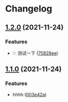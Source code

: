 # Changelog

## [1.2.0](https://www.github.com/shiheng-fe/test/compare/v1.1.0...v1.2.0) (2021-11-24)


### Features

* :sparkles: 测试一下 ([75828ee](https://www.github.com/shiheng-fe/test/commit/75828ee88157ee27537ac6104dbb12cd508a8179))

## [1.1.0](https://www.github.com/shiheng-fe/test/compare/v1.0.2...v1.1.0) (2021-11-24)


### Features

* hhhh ([003e42a](https://www.github.com/shiheng-fe/test/commit/003e42ac4859512f1da432f879dfc1425a05ea35))
